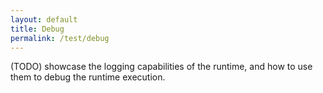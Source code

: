 ```yaml
---
layout: default
title: Debug
permalink: /test/debug
---
```


(TODO) showcase the logging capabilities of the runtime, and how to use them to debug the runtime execution.